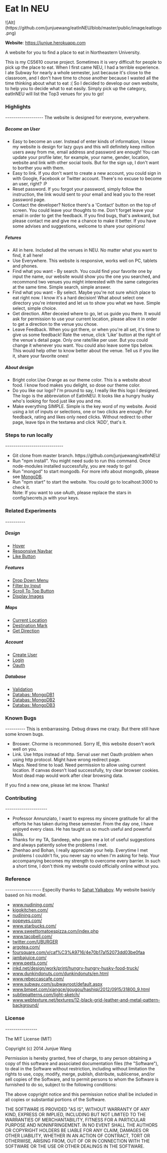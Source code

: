 <h1>Eat In NEU</h1>
 ![Alt](https://github.com/junjuewang/eatInNEU/blob/master/public/image/eatlogo.png)


**Website**: https://junjue.herokuapp.com 

  A website for you to find a place to eat in Northeastern University.

  This is my CS5610 course project. Sometimes it is very difficult for people to pick up the place to eat. When I first came NEU, I had a terrible experience. I ate Subway for nearly a whole semester, just because it's close to the classroom, and I don't have time to chose another because I wasted all the time thinking about what to eat :(
  So I decided to develop our own website, to help you to decide what to eat easily. Simply pick up the category, eatInNEU will list the Top3 venues for you to go!

  <h3>Highlights</h3>
  -------------------
  The website is designed for everyone, everywhere.
  <h5>Become an User</h5>
  <ul>
   <li>Easy to become an user. Instead of enter kinds of information, I know my website is design for lazy guys and this will definitely keep million users away from me, email address and password are enough! You can update your profile later, for example, your name, gender, location, website and link with other social tools. But for the sign up, I don't want to borther you with them.</li>
   <li>Easy to link. If you don't want to create a new account, you could sign in with Google, Facebook or Twitter account. There's no excuse to become an user, right? :P </li>
   <li>Reset password. If you forgot your password, simply follow the instruction, the link would sent to your email and lead you to the reset password page.</li>
   <li>Contact the developer? Notice there's a 'Contact' button on the top of screen. You could leave your thoughts to me. Don't forget leave your email in order to get the feedback. If you find bugs, that's awkward, but please contact me and give me a chance to make it better. If you have some advises and suggestions, welcome to share your opinions!</li>
  </ul>
  <h5>Fetures</h5>
  <ul>
   <li>All in here. Included all the venues in NEU. No matter what you want to find, it all here!</li>
   <li>Use Everywhere. This website is responsive, works well on PC, tablets and phones.</li>
   <li>Find what you want - By search. You could find your favorite one by input the name, our website would show you the one you searched, and recommond two venues you might interested with the same categories at the same time. Simple search, simple answer. </li>
   <li>Find what you want - By select. Maybe you're not sure which place to eat right now. I know it's a hard decision! What about select one directory you're interested and let us to show you what we have. Simple select, simple choice. </li>
   <li>Get direction. After deceied where to go, let us guide you there. It would ask for permission to use your current location, please allow it in order to get a direction to the venue you chose.</li>
   <li>Leave Feedback. When you got there, or when you're all set, it's time to give us some feedback! Rate the venue, click 'Like' button at the right of the venue's detail page. Only one rate/like per user. But you could change it whenever you want. You could also leave some tips below. This would help other to know better about the venue. Tell us if you like it, share your favorite ones!</li>
  </ul>
  <h5>About design</h5>
  <ul>
   <li>Bright color.Use Orange as our theme color. This is a website about food. I know food makes you delight, so dose our theme color.</li>
   <li>Do you like our logo? I'm pround to say, I really like this logo I designed. The logo is the abbreviation of EatInNEU. It looks like a hungry husky who's looking for food just like you and me.</li>
   <li>Make everything SIMPLE. Simple is the key word of my website. Avoid using a lot of inputs or selections, one or two clicks are enough. For feedback, rating and likes only need clicks. Without redirect to other page, leave tips in the textarea and click 'ADD', that's it.</li>
  </ul>
  
  <h3>Steps to run locally</h3>
  -----------------------------
  <ul>
   <li>Git clone from master branch. https://github.com/junjuewang/eatInNEU/</li>
   <li>Run "npm install". You might need sudo to run this command. Once node-modules installed successfully, you are ready to go!</li>
   <li>Run "mongod" to start mongodb. For more info about mongodb, please see <a href='http://www.mongodb.org/'>MongoDB</a>.</li>
   <li>Run "npm start" to start the website. You could go to localhost:3000 to check it.</li>
   Note: If you want to use oAuth, please replace the stars in config/secrets.js with your keys.
  </ul>

  <h3>Related Experiments</h3>
  ----------
  <h5>Design</h5>
  <ul>
   <li><a href="http://net4.ccs.neu.edu/home/junjue/experiments/02_css/001_hover.html">Hover</a></li>
   <li><a href="http://net4.ccs.neu.edu/home/junjue/experiments/02_css/002_responsiveNav.html">Responsive Navbar</a></li>
   <li><a href="http://net4.ccs.neu.edu/home/junjue/experiments/06_js/003_likeButton.html">Like Button</a></li>
  </ul>
  
  <h5>Features</h5>
  <ul>
   <li><a href="http://net4.ccs.neu.edu/home/junjue/experiments/07_functional/004_cascadingDropdown.html">Drop Down Menu</a></li>
   <li><a href="http://net4.ccs.neu.edu/home/junjue/experiments/07_functional/003_datafilter.html">Filter by Input</a></li>
   <li><a href="http://net4.ccs.neu.edu/home/junjue/experiments/07_functional/002_scrollTop.html">Scroll To Top Button</a></li>
   <li><a href="http://net4.ccs.neu.edu/home/junjue/experiments/06_js/002_imgChanging.html">Display Images</a></li>
  </ul>
  
  <h5>Maps</h5>
  <ul>
   <li><a href="http://net4.ccs.neu.edu/home/junjue/experiments/03_angular/003_geoLocationAPI.html">Current Location</a></li>
   <li><a href="http://net4.ccs.neu.edu/home/junjue/experiments/03_angular/004_mapAlpha.html">Destination Mark</a></li>
   <li><a href="http://net4.ccs.neu.edu/home/junjue/experiments/03_angular/005_directionAlpha.html">Get Direction</a></li>
  </ul>
  
  <h5>Account</h5>
  <ul>
   <li><a href="http://net4.ccs.neu.edu/home/junjue/experiments/03_angular/001_registerPage.html">Create User</a></li>
   <li><a href="http://net4.ccs.neu.edu/home/junjue/experiments/04_jquery/004_login.html">Login</a></li>
   <li><a href="http://net4.ccs.neu.edu/home/junjue/experiments/10_oauth/login.html">Oauth</a></li>
  </ul>
  
  <h5>Database</h5>
  <ul>
   <li><a href="http://net4.ccs.neu.edu/home/junjue/experiments/06_js/001_formValidation.html">Validation</a></li>
   <li><a href="http://net4.ccs.neu.edu/home/junjue/experiments/08_db/001_mongodb.html">Databas: MongoDB1</a></li>
   <li><a href="http://net4.ccs.neu.edu/home/junjue/experiments/08_db/002_structure.html">Databas: MongoDB2</a></li>
   <li><a href="http://net4.ccs.neu.edu/home/junjue/experiments/08_db/003_vennus.html">Databas: MongoDB3</a></li>
  </ul>
 
  <h3>Known Bugs</h3>
  ----------
  This is embarrassing. Debug draws me crazy. But there still have some known bugs.
  <ul>
   <li>Broswer. Chorme is recommoned.  Sorry IE, this website dosen't work well on you.</li>
   <li>Link. Use https instead of http. Serval user met Oauth problem when using http protocol. Might have wrong redirect page. </li>
   <li>Maps. Need time to load. Need permission to allow using current location. If canvas doesn't load successfully, try clear browser cookies. Most dead map would work after clear browsing data. </li>
  </ul>
  If you find a new one, please let me know. Thanks!

  <h3>Contributing</h3>
  ---------------------
  <ul>
   <li>Professor Annunziato, I want to express my sincere gratitude for all the efforts he has taken during these semester. From the day one, I have enjoyed every class. He has taught us so much useful and powerful skills.</li>
   <li>Thanks for my TA, Sandeep, who gave me a lot of useful suggestions and always patiently solve the problems I met.</li>
   <li>Zhenhao and Bohan, I really appreciate your help. Everytime I met problems I couldn't fix, you never say no when I'm asking for help. Your accompanying becomes my strength to overcome every barrier. In such a short time, I don't think my website could officially online without you.</li>
  </ul>
  
  <h3>Reference</h3>
  ------------------
  Especilly thanks to <a href="https://github.com/sahat/hackathon-starter">Sahat Yalkabov</a>. My website basicly based on his model.
  <ul>
   <li><a href="http://www.nudining.com/">www.nudining.com/</a></li>
   <li><a href="http://kigokitchen.com/">kigokitchen.com/</a></li>
   <li><a href="http://nudining.com/">nudining.com/</a></li>
   <li><a href="http://popeyes.com/">popeyes.com/</a></li>
   <li><a href="http://www.starbucks.com/">www.starbucks.com/</a></li>
   <li><a href="http://www.sweettomatoespizza.com/index.php">www.sweettomatoespizza.com/index.php</a></li>
   <li><a href="http://www.tacobell.com/">www.tacobell.com/</a></li>
   <li><a href="https://twitter.com/UBURGER">twitter.com/UBURGER</a></li>
   <li><a href="http://argotea.com/">argotea.com/</a></li>
   <li><a href="https://foursquare.com/v/caf%C3%A9716/4e70b17a152073dd03be0faa">foursquare.com/v/caf%C3%A9716/4e70b17a152073dd03be0faa</a></li>
   <li><a href="http://jambajuice.com/">jambajuice.com/</a></li>
   <li><a href="http://www.peets.com/">www.peets.com/</a></li>
   <li><a href="http://inkd.net/design/work/print/hungry-hungry-husky-food-truck/">inkd.net/design/work/print/hungry-hungry-husky-food-truck/</a></li>
   <li><a href="https://www.dunkindonuts.com/dunkindonuts/en.html">www.dunkindonuts.com/dunkindonuts/en.html</a></li>
   <li><a href="http://www.rebeccascafe.com/">www.rebeccascafe.com/</a></li>
   <li><a href="http://www.subway.com/subwayroot/default.aspx">www.subway.com/subwayroot/default.aspx</a></li>
   <li><a href="http://www.bmpet.com/xiangce/gougou/hashiqi/2012/0915/31800_9.html">www.bmpet.com/xiangce/gougou/hashiqi/2012/0915/31800_9.html</a></li>
   <li><a href="http://subtlepatterns.com/light-sketch/">subtlepatterns.com/light-sketch/</a></li>
   <li><a href="http://www.webtexture.net/textures/12-black-grid-leather-and-metal-pattern-background/">www.webtexture.net/textures/12-black-grid-leather-and-metal-pattern-background/</a></li>
  </ul>

  <h3>License</h3>
  ----------------

  The MIT License (MIT)

  Copyright (c) 2014 Junjue Wang 

  Permission is hereby granted, free of charge, to any person obtaining a copy of this software and associated documentation files (the "Software"), to deal in the Software without restriction, including without limitation the rights to use, copy, modify, merge, publish, distribute, sublicense, and/or sell copies of the Software, and to permit persons to whom the Software is furnished to do so, subject to the following conditions:

  The above copyright notice and this permission notice shall be included in all copies or substantial portions of the Software.

  THE SOFTWARE IS PROVIDED "AS IS", WITHOUT WARRANTY OF ANY KIND, EXPRESS OR IMPLIED, INCLUDING BUT NOT LIMITED TO THE WARRANTIES OF MERCHANTABILITY, FITNESS FOR A PARTICULAR PURPOSE AND NONINFRINGEMENT. IN NO EVENT SHALL THE AUTHORS OR COPYRIGHT HOLDERS BE LIABLE FOR ANY CLAIM, DAMAGES OR OTHER LIABILITY, WHETHER IN AN ACTION OF CONTRACT, TORT OR OTHERWISE, ARISING FROM, OUT OF OR IN CONNECTION WITH THE SOFTWARE OR THE USE OR OTHER DEALINGS IN THE SOFTWARE.

